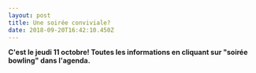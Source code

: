 ```yaml
---
layout: post
title: Une soirée conviviale?
date: 2018-09-20T16:42:10.450Z
---
```

**C'est le jeudi 11 octobre! Toutes les informations en cliquant sur "soirée bowling" dans l'agenda.**
